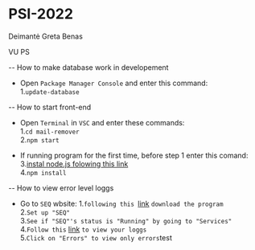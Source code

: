 ﻿# PSI-2022

Deimantė
Greta
Benas

VU PS

-- How to make database work in developement

- Open `Package Manager Console` and enter this command:<br /> 1.`update-database`

-- How to start front-end

- Open `Terminal` in `VSC` and enter these commands:<br /> 1.`cd mail-remover`<br /> 2.`npm start`

- If running program for the first time, before step 1 enter this comand:<br /> 3.[instal node.js folowing this link](https://nodejs.org/en/download/)<br /> 4.`npm install`

-- How to view error level loggs

- Go to `SEQ` wbsite: 1.`following this `[link](https://datalust.co/seq) `download the program`<br /> 2.`Set up "SEQ"`<br /> 3.`See if "SEQ"'s status is "Running" by going to "Services"`<br /> 4.`Follow this` [link](http://localhost:5341/#/events) `to view your loggs`<br /> 5.`Click on "Errors" to view only errors`test
